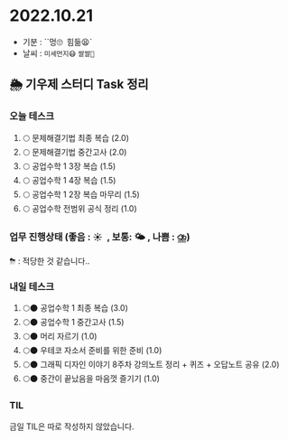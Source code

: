 # 2022.10.21

- 기분 : ``멍🙄` `힘듦😫`
- 날씨 : `미세먼지😷` `쌀쌀🥶`

## 🌦️ 기우제 스터디 Task 정리

### 오늘 테스크

1. 🌕 문제해결기법 최종 복습 (2.0)
2. 🌕 문제해결기법 중간고사 (2.0)
3. 🌕 공업수학 1 3장 복습 (1.5)
4. 🌕 공업수학 1 4장 복습 (1.5)
5. 🌕 공업수학 1 2장 복습 마무리 (1.5)
6. 🌕 공업수학 전범위 공식 정리 (1.0)

### 업무 진행상태 (좋음 : ☀  , 보통: 🌤 , 나쁨 : ⛈)

⛈ : 적당한 것 같습니다..

### 내일 테스크

1. 🌕🌑 공업수학 1 최종 복습 (3.0)
2. 🌕🌑 공업수학 1 중간고사 (1.5)
3. 🌕🌑 머리 자르기 (1.0)
4. 🌕🌑 우테코 자소서 준비를 위한 준비 (1.0)
5. 🌕🌑 그래픽 디자인 이야기 8주차 강의노트 정리 + 퀴즈 + 오답노트 공유 (2.0)
6. 🌕🌑 중간이 끝났음을 마음껏 즐기기 (1.0)

### TIL

금일 TIL은 따로 작성하지 않았습니다.
